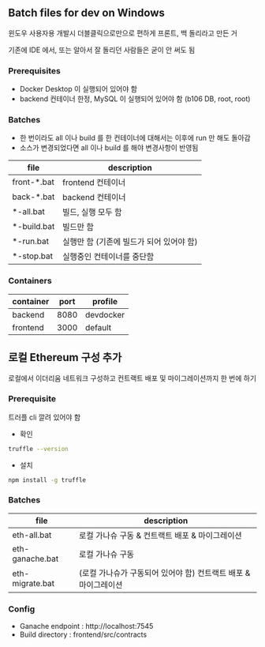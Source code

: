 ## Batch files for dev on Windows

윈도우 사용자용 개발시 더블클릭으로만으로 편하게 프론트, 백 돌리라고 만든 거

기존에 IDE 에서, 또는 알아서 잘 돌리던 사람들은 굳이 안 써도 됨

### Prerequisites

- Docker Desktop 이 실행되어 있어야 함
- backend 컨테이너 한정, MySQL 이 실행되어 있어야 함 (b106 DB, root, root)

### Batches

- 한 번이라도 all 이나 build 를 한 컨테이너에 대해서는 이후에 run 만 해도 돌아감
- 소스가 변경되었다면 all 이나 build 를 해야 변경사항이 반영됨

| file         | description                              |
| ------------ | ---------------------------------------- |
| front-\*.bat | frontend 컨테이너                        |
| back-\*.bat  | backend 컨테이너                         |
| \*-all.bat   | 빌드, 실행 모두 함                       |
| \*-build.bat | 빌드만 함                                |
| \*-run.bat   | 실행만 함 (기존에 빌드가 되어 있어야 함) |
| \*-stop.bat  | 실행중인 컨테이너를 중단함               |

### Containers

| container | port | profile   |
| --------- | ---- | --------- |
| backend   | 8080 | devdocker |
| frontend  | 3000 | default   |

## 로컬 Ethereum 구성 추가

로컬에서 이더리움 네트워크 구성하고 컨트랙트 배포 및 마이그레이션까지 한 번에 하기

### Prerequisite

트러플 cli 깔려 있어야 함

- 확인
```sh
truffle --version
```

- 설치
```sh
npm install -g truffle
```

### Batches

| file | description |
| --- | --- |
| eth-all.bat | 로컬 가나슈 구동 & 컨트랙트 배포 & 마이그레이션 |
| eth-ganache.bat | 로컬 가나슈 구동 |
| eth-migrate.bat | (로컬 가나슈가 구동되어 있어야 함) 컨트랙트 배포 & 마이그레이션 |

### Config

- Ganache endpoint : http://localhost:7545
- Build directory : frontend/src/contracts
